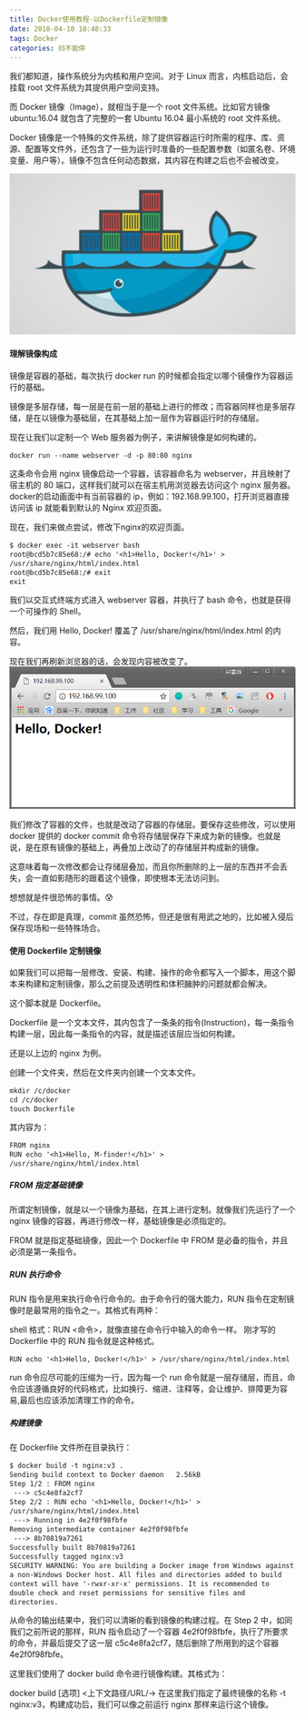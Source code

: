 ```yaml
---
title: Docker使用教程-以Dockerfile定制镜像
date: 2018-04-10 10:48:33
tags: Docker
categories: 码不能停
---
```


我们都知道，操作系统分为内核和用户空间。对于 Linux 而言，内核启动后，会挂载 root 文件系统为其提供用户空间支持。

而 Docker 镜像（Image），就相当于是一个 root 文件系统。比如官方镜像 ubuntu:16.04 就包含了完整的一套 Ubuntu 16.04 最小系统的 root 文件系统。

Docker 镜像是一个特殊的文件系统，除了提供容器运行时所需的程序、库、资源、配置等文件外，还包含了一些为运行时准备的一些配置参数（如匿名卷、环境变量、用户等）。镜像不包含任何动态数据，其内容在构建之后也不会被改变。

![Docker](Docker-images/docker.jpg)

<!--more-->

#### 理解镜像构成
镜像是容器的基础，每次执行 docker run 的时候都会指定以哪个镜像作为容器运行的基础。

镜像是多层存储，每一层是在前一层的基础上进行的修改；而容器同样也是多层存储，是在以镜像为基础层，在其基础上加一层作为容器运行时的存储层。

现在让我们以定制一个 Web 服务器为例子，来讲解镜像是如何构建的。
```
docker run --name webserver -d -p 80:80 nginx
```

这条命令会用 nginx 镜像启动一个容器，该容器命名为 webserver，并且映射了宿主机的 80 端口，这样我们就可以在宿主机用浏览器去访问这个 nginx 服务器。
docker的启动画面中有当前容器的 ip，例如：192.168.99.100，打开浏览器直接访问该 ip 就能看到默认的 Nginx 欢迎页面。

现在，我们来做点尝试，修改下nginx的欢迎页面。
```
$ docker exec -it webserver bash
root@bcd5b7c85e68:/# echo '<h1>Hello, Docker!</h1>' > /usr/share/nginx/html/index.html
root@bcd5b7c85e68:/# exit
exit
```

我们以交互式终端方式进入 webserver 容器，并执行了 bash 命令，也就是获得一个可操作的 Shell。

然后，我们用 Hello, Docker! 覆盖了 /usr/share/nginx/html/index.html 的内容。

现在我们再刷新浏览器的话，会发现内容被改变了。
![Nginx](Docker-images/nginx.png)

我们修改了容器的文件，也就是改动了容器的存储层。要保存这些修改，可以使用 docker 提供的 docker commit 命令将存储层保存下来成为新的镜像。也就是说，是在原有镜像的基础上，再叠加上改动了的存储层并构成新的镜像。

这意味着每一次修改都会让存储层叠加，而且你所删除的上一层的东西并不会丢失，会一直如影随形的跟着这个镜像，即使根本无法访问到。

想想就是件很恐怖的事情。😰

不过，存在即是真理，commit 虽然恐怖，但还是很有用武之地的，比如被入侵后保存现场和一些特殊场合。

#### 使用 Dockerfile 定制镜像
如果我们可以把每一层修改、安装、构建、操作的命令都写入一个脚本，用这个脚本来构建和定制镜像，那么之前提及透明性和体积臃肿的问题就都会解决。

这个脚本就是 Dockerfile。

Dockerfile 是一个文本文件，其内包含了一条条的指令(Instruction)，每一条指令构建一层，因此每一条指令的内容，就是描述该层应当如何构建。

还是以上边的 nginx 为例。

创建一个文件夹，然后在文件夹内创建一个文本文件。
```
mkdir /c/docker
cd /c/docker
touch Dockerfile
```
其内容为：
```
FROM nginx
RUN echo '<h1>Hello, M-finder!</h1>' > /usr/share/nginx/html/index.html
```

##### FROM 指定基础镜像
所谓定制镜像，就是以一个镜像为基础，在其上进行定制。就像我们先运行了一个 nginx 镜像的容器，再进行修改一样，基础镜像是必须指定的。

FROM 就是指定基础镜像，因此一个 Dockerfile 中 FROM 是必备的指令，并且必须是第一条指令。

##### RUN 执行命令
RUN 指令是用来执行命令行命令的。由于命令行的强大能力，RUN 指令在定制镜像时是最常用的指令之一。其格式有两种：

shell 格式：RUN <命令>，就像直接在命令行中输入的命令一样。
刚才写的 Dockerfile 中的 RUN 指令就是这种格式。
```
RUN echo '<h1>Hello, Docker!</h1>' > /usr/share/nginx/html/index.html
```

run 命令应尽可能的压缩为一行，因为每一个 run 命令就是一层存储层，而且，命令应该遵循良好的代码格式，比如换行、缩进、注释等，会让维护、排障更为容易,最后也应该添加清理工作的命令。

##### 构建镜像
在 Dockerfile 文件所在目录执行：
```
$ docker build -t nginx:v3 .
Sending build context to Docker daemon   2.56kB
Step 1/2 : FROM nginx
 ---> c5c4e8fa2cf7
Step 2/2 : RUN echo '<h1>Hello, Docker!</h1>' > /usr/share/nginx/html/index.html
 ---> Running in 4e2f0f98fbfe
Removing intermediate container 4e2f0f98fbfe
 ---> 8b70819a7261
Successfully built 8b70819a7261
Successfully tagged nginx:v3
SECURITY WARNING: You are building a Docker image from Windows against a non-Windows Docker host. All files and directories added to build context will have '-rwxr-xr-x' permissions. It is recommended to double check and reset permissions for sensitive files and directories.
```

从命令的输出结果中，我们可以清晰的看到镜像的构建过程。在 Step 2 中，如同我们之前所说的那样，RUN 指令启动了一个容器 4e2f0f98fbfe，执行了所要求的命令，并最后提交了这一层 c5c4e8fa2cf7，随后删除了所用到的这个容器 4e2f0f98fbfe。

这里我们使用了 docker build 命令进行镜像构建。其格式为：

docker build [选项] <上下文路径/URL/->
在这里我们指定了最终镜像的名称 -t nginx:v3，构建成功后，我们可以像之前运行 nginx 那样来运行这个镜像。


